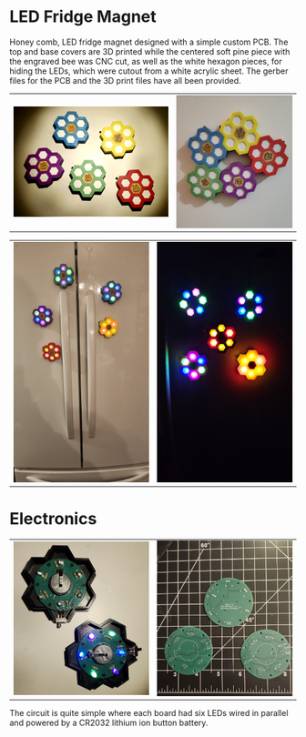 # LED Fridge Magnet
Honey comb, LED fridge magnet designed with a simple custom PCB. The top and base covers are 3D printed while the centered 
soft pine piece with the engraved bee was CNC cut, as well as the white hexagon pieces, for hiding the LEDs, which were cutout from a white acrylic sheet. The gerber files for the PCB and the 3D print files have all been provided.

<table>
    <tr>
    <td><img src=docs/images/cover_pic02.jpg width="800"></td>
    <td><img src=docs/images/cover_pic01.jpg width="600"></td>
    </tr>
<table>
    <tr>
    <td><img src=docs/images/fridge_pic.jpg width="600"></td>
    <td><img src=docs/images/night_fridge_pic.jpg width="600"></td>
    </tr>
</table>

# Electronics
<table>
    <tr>
    <td><img src=docs/images/opened_cover_pic.jpg width="600"></td>
    <td><img src=docs/images/PCB_pic.jpg width="600"></td>
    </tr>
<table>

The circuit is quite simple where each board had six LEDs wired in parallel and powered by a CR2032 lithium ion button battery. 
